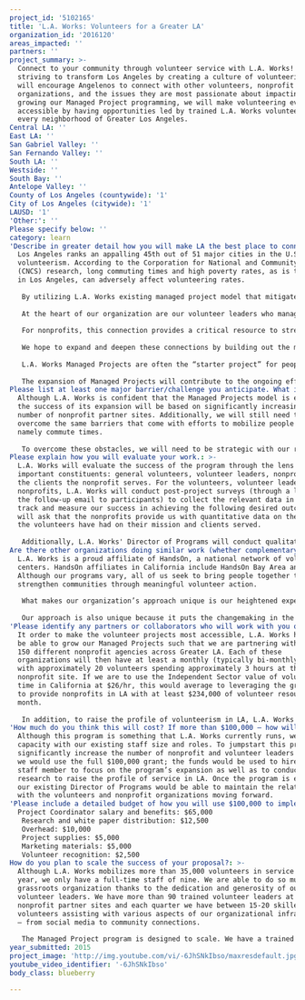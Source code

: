 ```yaml
---
project_id: '5102165'
title: 'L.A. Works: Volunteers for a Greater LA'
organization_id: '2016120'
areas_impacted: ''
partners: ''
project_summary: >-
  Connect to your community through volunteer service with L.A. Works! We are
  striving to transform Los Angeles by creating a culture of volunteerism that
  will encourage Angelenos to connect with other volunteers, nonprofit
  organizations, and the issues they are most passionate about impacting. By
  growing our Managed Project programming, we will make volunteering even more
  accessible by having opportunities led by trained L.A. Works volunteers in
  every neighborhood of Greater Los Angeles.
Central LA: ''
East LA: ''
San Gabriel Valley: ''
San Fernando Valley: ''
South LA: ''
Westside: ''
South Bay: ''
Antelope Valley: ''
County of Los Angeles (countywide): '1'
City of Los Angeles (citywide): '1'
LAUSD: '1'
'Other:': ''
Please specify below: ''
category: learn
'Describe in greater detail how you will make LA the best place to connect:': >-
  Los Angeles ranks an appalling 45th out of 51 major cities in the U.S. for
  volunteerism. According to the Corporation for National and Community Service
  (CNCS) research, long commuting times and high poverty rates, as is the case
  in Los Angeles, can adversely affect volunteering rates. 
   
   By utilizing L.A. Works existing managed project model that mitigates the challenges of long commute times to make it easy to volunteer, and expanding our volunteer leadership programming and curriculum, L.A. Works strives to shift the culture of civic engagement in Los Angeles. 
   
   At the heart of our organization are our volunteer leaders who manage opportunities each month at our nonprofit partners’ sites – so anyone can make a difference in L.A., regardless of skill-set, interest, age or schedule. Opportunities include conserving natural environments, serving meals to the homeless, offering companionship to seniors, leading athletic sessions with special-needs youth, and reading to children (to name just a few!). Neither the nonprofit partners nor the volunteers are charged to participate. 
   
   For nonprofits, this connection provides a critical resource to stretch their budgets, share important information about their missions, and tap volunteers’ unique skill-sets that might not be available or affordable within their staff base.
   
   We hope to expand and deepen these connections by building out the managed program model. L.A. Works’ goal is to move our city up in the national rankings by blanketing LA County with quality volunteer opportunities that are happening every day of the week, at a variety of times of the day. Our vision is to make these opportunities so accessible that people won’t even need to leave their neighborhood to engage in meaningful volunteer work. 
   
   L.A. Works Managed Projects are often the “starter project” for people to connect with community service. By not requiring a long-term commitment, the Managed Projects allow volunteers to test out a variety of opportunities until they find the one that best fits their interests. Often, from there, individuals will make a longer-term, deeper connection to the nonprofit organization where they’ve served.
   
   The expansion of Managed Projects will contribute to the ongoing effort to improving Los Angeles. With the help of this award, we hope that in the near future, LA will be thought of as a model for service as much as we are known for entertainment, sports, and our weather.
Please list at least one major barrier/challenge you anticipate. What is your strategy for overcoming these obstacles?: >-
  Although L.A. Works is confident that the Managed Projects model is effective,
  the success of its expansion will be based on significantly increasing the
  number of nonprofit partner sites. Additionally, we will still need to
  overcome the same barriers that come with efforts to mobilize people in LA;
  namely commute times. 
   
   To overcome these obstacles, we will need to be strategic with our recruitment efforts to ensure that the Project Leaders and volunteers being recruited are matched with issues and nonprofits within their geographic comfort zone. And we will target specific groups and spaces where we know we can find dedicated and passionate changemakers to help us expand our program and to grow with us. By targeting these existing partnerships by region, we know we’ll find the volunteers we need to stick with us through the early stages of expansion.
Please explain how you will evaluate your work.: >-
  L.A. Works will evaluate the success of the program through the lens of four
  important constituents: general volunteers, volunteer leaders, nonprofits, and
  the clients the nonprofit serves. For the volunteers, volunteer leaders, and
  nonprofits, L.A. Works will conduct post-project surveys (through a link in
  the follow-up email to participants) to collect the relevant data in order to
  track and measure our success in achieving the following desired outcomes. We
  will ask that the nonprofits provide us with quantitative data on the impact
  the volunteers have had on their mission and clients served. 
   
   Additionally, L.A. Works' Director of Programs will conduct qualitative and quantitative baseline, formative and summative research using online questionnaires and one-on-one interviews where necessary throughout the grant cycle.
Are there other organizations doing similar work (whether complementary or competitive)? What is unique about your proposed approach?: >-
  L.A. Works is a proud affiliate of HandsOn, a national network of volunteer
  centers. HandsOn affiliates in California include HandsOn Bay Area and One OC.
  Although our programs vary, all of us seek to bring people together to
  strengthen communities through meaningful volunteer action. 
   
   What makes our organization’s approach unique is our heightened expertise in volunteerism. L.A. Works was established in 1991, in the same timeframe that the national HandsOn Network was formed. Our programs have had over two decades to develop, and our Managed Projects program is one of our most solid programs. Its key characteristics include the sustainability of the program model and the impact that the program has in the wide range of issue areas that it serves. By training volunteers to become project leaders, we are giving volunteers the skills to manage their own groups of volunteers. Once they are fully trained, these projects require little oversight from L.A. Works staff. In addition to the training they receive, project leaders and general volunteers are all passionate individuals who care deeply about making a lasting change in the community.
   
   Our approach is also unique because it puts the changemaking in the hands of the community. Although we provide the training, it’s our community members who bring their unique skills and experiences to the role of Project Leader. It’s people from the community that make Managed Projects the success that it is because they have first hand experience of what the issues are and the best idea of what solutions will work. L.A. Works may be connecting volunteers to the project and volunteers to each other, but it truly is the volunteers who turn the projects into meaningful experiences.
'Please identify any partners or collaborators who will work with you on this project. How much of the $100,000 grant award will each partner receive?': >-
  It order to make the volunteer projects most accessible, L.A. Works hopes to
  be able to grow our Managed Projects such that we are partnering with at least
  150 different nonprofit agencies across Greater LA. Each of these
  organizations will then have at least a monthly (typically bi-monthly) project
  with approximately 20 volunteers spending approximately 3 hours at the
  nonprofit site. If we are to use the Independent Sector value of volunteer
  time in California at $26/hr, this would average to leveraging the grant funds
  to provide nonprofits in LA with at least $234,000 of volunteer resources each
  month.
   
   In addition, to raise the profile of volunteerism in LA, L.A. Works will utilize a portion of funds from this grant to commission the production of white papers that detail the extent of volunteerism in LA, its contribution to the local economy, and the level of nontraditional volunteering that is taking place.
'How much do you think this will cost? If more than $100,000 – how will you cover the additional costs?': >-
  Although this program is something that L.A. Works currently runs, we are at
  capacity with our existing staff size and roles. To jumpstart this program and
  significantly increase the number of nonprofit and volunteer leaders involved,
  we would use the full $100,000 grant; the funds would be used to hire a new
  staff member to focus on the program’s expansion as well as to conduct
  research to raise the profile of service in LA. Once the program is expanded,
  our existing Director of Programs would be able to maintain the relationships
  with the volunteers and nonprofit organizations moving forward.
'Please include a detailed budget of how you will use $100,000 to implement this project.': |-
  Project Coordinator salary and benefits: $65,000
   Research and white paper distribution: $12,500
   Overhead: $10,000
   Project supplies: $5,000
   Marketing materials: $5,000
   Volunteer recognition: $2,500
How do you plan to scale the success of your proposal?: >-
  Although L.A. Works mobilizes more than 35,000 volunteers in service each
  year, we only have a full-time staff of nine. We are able to do so much as a
  grassroots organization thanks to the dedication and generosity of our
  volunteer leaders. We have more than 90 trained volunteer leaders at our
  nonprofit partner sites and each quarter we have between 15-20 skilled
  volunteers assisting with various aspects of our organizational infrastructure
  – from social media to community connections. 
   
   The Managed Project program is designed to scale. We have a trained volunteer leader who is assisting with the training of additional leaders and are currently recruiting to identify a volunteer to assist with recruiting additional volunteer leaders from within our own cadre of volunteer participants. Once the volunteer leader is in place and trained on our volunteer database system, there is minimal management time needed to oversee this program on a daily basis.
year_submitted: 2015
project_image: 'http://img.youtube.com/vi/-6JhSNkIbso/maxresdefault.jpg'
youtube_video_identifier: '-6JhSNkIbso'
body_class: blueberry

---
```

